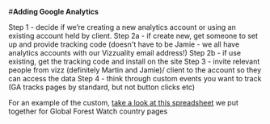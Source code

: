 #**Adding Google Analytics**

Step 1 - decide if we’re creating a new analytics account or using an existing account held by client.
Step 2a - if create new, get someone to set up and provide tracking code (doesn't have to be Jamie - we all have analytics accounts with our Vizzuality email address!)
Step 2b - if use existing, get the tracking code and install on the site
Step 3 - invite relevant people from vizz (definitely Martin and Jamie)/ client to the account so they can access the data
Step 4 - think through custom events you want to track (GA tracks pages by standard, but not button clicks etc)

For an example of the custom, [take a look at this spreadsheet](https://docs.google.com/spreadsheets/d/1bpUlD7lAp5LpTzemAUkloLodiypQjTYWfDqiWerkVHE/edit#gid=0) we put together for Global Forest Watch country pages